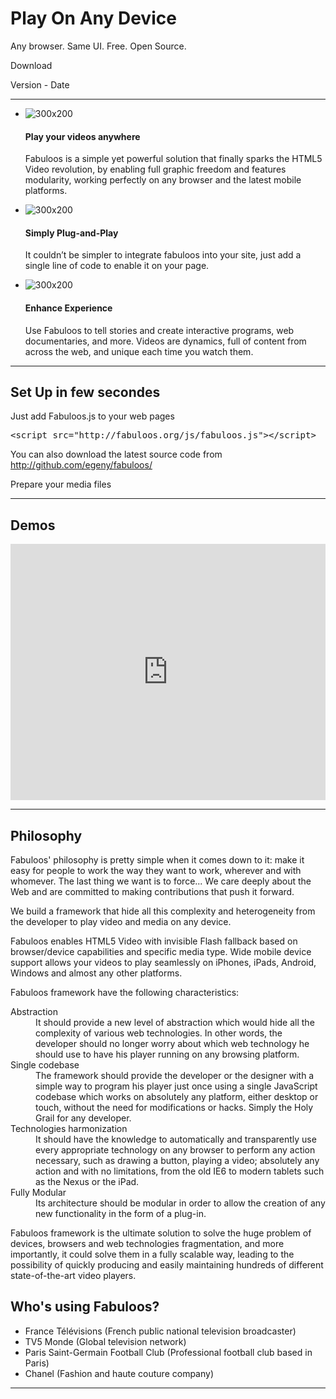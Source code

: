 <div class="jumbotron">
<div class="content">
  <h1>Play On Any Device</h1>
  <p class="lead">Any browser. Same UI. Free. Open Source. </p>
  <p><a class="btn btn-primary btn-lg" role="button">Download</a></p>
  <p>Version - Date</p>
 </div>
</div>

<hr/>

<div class="row-fluid">
	<ul class="thumbnails">
	              <li class="span4">
	                <div class="thumbnail">
	                  <img data-src="holder.js/300x200" alt="300x200" src="http://local.static.fabuloos.org/img/thumb.png">
	                  <div class="caption">
				          <h4>Play your videos anywhere</h4>
				          <p>Fabuloos is a simple yet powerful solution that finally sparks the HTML5 Video revolution, by enabling full graphic freedom and features modularity, working perfectly on any browser and the latest mobile platforms.</p>
	                  </div>
	                </div>
	              </li>
	              <li class="span4">
	                <div class="thumbnail">
	                  <img data-src="holder.js/300x200" alt="300x200" src="http://local.static.fabuloos.org/img/thumb.png">
	                  <div class="caption">
				          <h4>Simply Plug-and-Play</h4>
				          <p>It couldn’t be simpler to integrate fabuloos into your site, just add a single line of code to enable it on your page.</p>
	                  </div>
	                </div>
	              </li>
	              <li class="span4">
	                <div class="thumbnail">
	                  <img data-src="holder.js/300x200" alt="300x200" src="http://local.static.fabuloos.org/img/thumb.png">
	                  <div class="caption">
						<h4>Enhance Experience</h4>
						<p>Use Fabuloos to tell stories and create interactive programs, web documentaries, and more. Videos are dynamics, full of content from across the web, and unique each time you watch them.</p>
	                  </div>
	                </div>
	              </li>	
	            </ul>

</div>

<hr/>

<h2>Set Up in few secondes</h2>

<p>Just add Fabuloos.js to your web pages</p>

<pre>
&lt;script src="http://fabuloos.org/js/fabuloos.js"&gt;&lt;/script&gt;
</pre>

You can also download the latest source code from http://github.com/egeny/fabuloos/

<p>Prepare your media files</p>

<hr />

<h2>Demos</h2>

<iframe src="http://fabuloos.ws/SpXhYq" width="100%" height="410" frameborder="0" webkitallowfullscreen mozallowfullscreen msallowfullscreen allowfullscreen></iframe>

<hr />

<h2>Philosophy</h2>

<p>Fabuloos' philosophy is pretty simple when it comes down to it: make it easy for people to work the way they want to work, wherever and with whomever. The last thing we want is to force... We care deeply about the Web and are committed to making contributions that push it forward.</p>

<p>We build a framework that hide all this complexity and heterogeneity from the developer to play video and media on any device.</p>

<p>Fabuloos enables HTML5 Video with invisible Flash fallback based on browser/device capabilities and specific media type. Wide mobile device support allows your videos to play seamlessly on iPhones, iPads, Android, Windows and almost any other platforms.</p>

<p>Fabuloos framework have the following characteristics:</p>

<dl>
  <dt>Abstraction</dt>
  <dd>It should provide a new level of abstraction which would hide all the complexity of various web technologies. In other words, the developer should no longer worry about which web technology he should use to have his player running on any browsing platform.</dd>

  <dt>Single codebase</dt>
  <dd>The framework should provide the developer or the designer with a simple way to program his player just once using a single JavaScript codebase which works on absolutely any platform, either desktop or touch, without the need for modifications or hacks. Simply the Holy Grail for any developer.</dd>

  <dt>Technologies harmonization</dt>
  <dd>It should have the knowledge to automatically and transparently use every appropriate technology on any browser to perform any action necessary, such as drawing a button, playing a video; absolutely any action and with no limitations, from the old IE6 to modern tablets such as the Nexus or the iPad.</dd>

  <dt>Fully Modular</dt>
  <dd>Its architecture should be modular in order to allow the creation of any new functionality in the form of a plug-in.</dd>

</dl>

<p>Fabuloos framework is the ultimate solution to solve the huge problem of devices, browsers and web technologies fragmentation, and more importantly, it could solve them in a fully scalable way, leading to the possibility of quickly producing and easily maintaining hundreds of different state-of-the-art video players.</p>

<h2>Who's using Fabuloos?</h2>

* France Télévisions (French public national television broadcaster)
* TV5 Monde (Global television network)
* Paris Saint-Germain Football Club (Professional football club based in Paris)
* Chanel (Fashion and haute couture company)

<hr />



